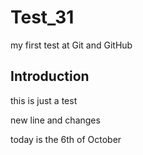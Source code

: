 # Test_31
my first test at Git and GitHub

## Introduction

this is just a test

new line and changes


today is the 6th of October